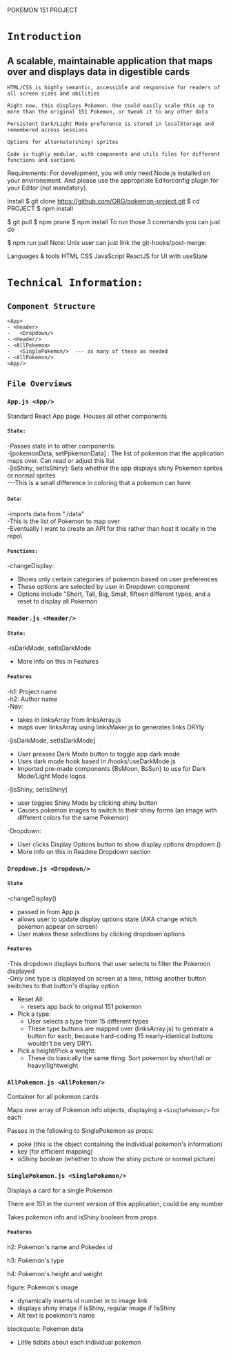 POKEMON 151 PROJECT

# `Introduction`

## A scalable, maintainable application that maps over and displays data in digestible cards

`HTML/CSS is highly semantic, accessible and responsive for readers of all screen sizes and abilities`

`Right now, this displays Pokemon. One could easily scale this up to more than the original 151 Pokemon, or tweak it to any other data`

`Persistent Dark/Light Mode preference is stored in localStorage and remembered across sessions`

`Options for alternate(shiny) sprites`

`Code is highly modular, with components and utils files for different functions and sections`

Requirements:
For development, you will only need Node.js installed on your environement. And please use the appropriate Editorconfig plugin for your Editor (not mandatory).

Install
$ git clone https://github.com/ORG/pokemon-project.git
$ cd PROJECT
$ npm install


$ git pull
$ npm prune
$ npm install
To run those 3 commands you can just do

$ npm run pull
Note: Unix user can just link the git-hooks/post-merge:

Languages & tools
HTML
CSS
JavaScript
ReactJS for UI with useState

# `Technical Information:`

## `Component Structure`
```
<App>
- <Header>
-   <Dropdown/>
- <Header/>
- <AllPokemon>
-   <SinglePokemon/>  --- as many of these as needed
- <AllPokemon/>
<App/>
```

## `File Overviews`

### `App.js <App/>`
Standard React App page. Houses all other components
#### `State:`
  -Passes state in to other components: \
  -[pokemonData, setPpkemonData] : The list of pokemon that the application maps over. Can read or adjust this list\
  -[isShiny, setIsShiny]: Sets whether the app displays shiny Pokemon sprites or normal sprites\
    ---This is a small difference in coloring that a pokemon can have
    
#### `Data`:
-imports data from "./data"\
-This is the list of Pokemon to map over\
-Eventually I want to create an API for this rather than host it locally in the repo\

#### `Functions:`
-changeDisplay: 
- Shows only certain categories of pokemon based on user preferences
- These options are selected by user in Dropdown component
- Options include "Short, Tall, Big, Small, fifteen different types, and a reset to display all Pokemon


### `Header.js <Header/>`

#### `State:`
-isDarkMode, setIsDarkMode
- More info on this in Features

#### `Features`
-h1: Project name\
-h2: Author name\
-Nav:
- takes in linksArray from linksArray.js
- maps over linksArray using linksMaker.js to generates links DRYly

-[isDarkMode, setIsDarkMode]
- User presses Dark Mode button to toggle app dark mode
- Uses dark mode hook based in /hooks/useDarkMode.js  
- Imported pre-made components {BsMoon, BsSun} to use for Dark Mode/Light Mode logos

-[isShiny, setIsShiny]
- user toggles Shiny Mode by clicking shiny button 
- Causes pokemon images to switch to their shiny forms (an image with different colors for the same Pokemon)

-Dropdown:
- User clicks Display Options button to show display options dropdown (<Dropdown/>)
- More info on this in Readme Dropdown section

### `Dropdown.js <Dropdown/>`

#### `State`
-changeDisplay()
- passed in from App.js
- allows user to update display options state (AKA change which pokemon appear on screen)
- User makes these selections by clicking dropdown options

#### `Features`
-This dropdown displays buttons that user selects to filter the Pokemon displayed\
-Only one type is displayed on screen at a time, hitting another button switches to that button's display option
- Reset All:
  -  resets app back to original 151 pokemon
- Pick a type:
  - User selects a type from 15 different types
  - These type buttons are mapped over (linksArray.js) to generate a button for each, because hard-coding 15 nearly-identical buttons wouldn't be very DRY\
- Pick a height/Pick a weight:
  - These do basically the same thing. Sort pokemon by short/tall or heavy/lightweight


### `AllPokemon.js <AllPokemon/>`
Container for all pokemon cards

Maps over array of Pokemon info objects, displaying a `<SinglePokmon/>` for each

Passes in the following to SinglePokemon as props:
- poke (this is the object containing the individual pokemon's information)
- key (for efficient mapping)
- isShiny boolean (whether to show the shiny picture or normal picture)


### `SinglePokemon.js <SinglePokemon/>`

Displays a card for a single Pokemon

There are 151 in the current version of this application, could be any number

Takes pokemon info and isShiny boolean from props


#### `Features`

h2: Pokemon's name and Pokedex id

h3: Pokemon's type

h4: Pokemon's height and weight

figure: Pokemon's image
- dynamically inserts id number in to image link
- displays shiny image if isShiny, regular image if !isShiny
- Alt text is poekmon's name

blockquote: Pokemon data
- Little tidbits about each individual pokemon
